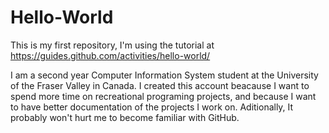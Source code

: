 # Hello-World
This is my first repository, I'm using the tutorial at https://guides.github.com/activities/hello-world/

I am a second year Computer Information System student at the University of the Fraser Valley in Canada. I created this account beacause I want to spend more time on recreational programing projects, and because I want to have better documentation of the projects I work on. Aditionally, It probably won't hurt me to become familiar with GitHub. 
